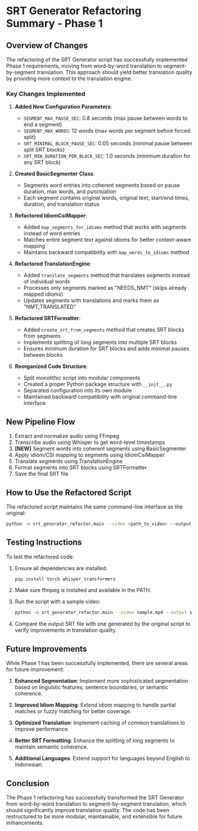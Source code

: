 # SRT Generator Refactoring Summary - Phase 1

## Overview of Changes

The refactoring of the SRT Generator script has successfully implemented Phase 1 requirements, moving from word-by-word translation to segment-by-segment translation. This approach should yield better translation quality by providing more context to the translation engine.

### Key Changes Implemented

1. **Added New Configuration Parameters**:
   - `SEGMENT_MAX_PAUSE_SEC`: 0.8 seconds (max pause between words to end a segment)
   - `SEGMENT_MAX_WORDS`: 12 words (max words per segment before forced split)
   - `SRT_MINIMAL_BLOCK_PAUSE_SEC`: 0.05 seconds (minimal pause between split SRT blocks)
   - `SRT_MIN_DURATION_PER_BLOCK_SEC`: 1.0 seconds (minimum duration for any SRT block)

2. **Created BasicSegmenter Class**:
   - Segments word entries into coherent segments based on pause duration, max words, and punctuation
   - Each segment contains original words, original text, start/end times, duration, and translation status

3. **Refactored IdiomCsiMapper**:
   - Added `map_segments_for_idioms` method that works with segments instead of word entries
   - Matches entire segment text against idioms for better context-aware mapping
   - Maintains backward compatibility with `map_words_to_idioms` method

4. **Refactored TranslationEngine**:
   - Added `translate_segments` method that translates segments instead of individual words
   - Processes only segments marked as "NEEDS_NMT" (skips already mapped idioms)
   - Updates segments with translations and marks them as "NMT_TRANSLATED"

5. **Refactored SRTFormatter**:
   - Added `create_srt_from_segments` method that creates SRT blocks from segments
   - Implements splitting of long segments into multiple SRT blocks
   - Ensures minimum duration for SRT blocks and adds minimal pauses between blocks

6. **Reorganized Code Structure**:
   - Split monolithic script into modular components
   - Created a proper Python package structure with `__init__.py`
   - Separated configuration into its own module
   - Maintained backward compatibility with original command-line interface

## New Pipeline Flow

1. Extract and normalize audio using FFmpeg
2. Transcribe audio using Whisper to get word-level timestamps
3. **[NEW]** Segment words into coherent segments using BasicSegmenter
4. Apply idiom/CSI mapping to segments using IdiomCsiMapper
5. Translate segments using TranslationEngine
6. Format segments into SRT blocks using SRTFormatter
7. Save the final SRT file

## How to Use the Refactored Script

The refactored script maintains the same command-line interface as the original:

```bash
python -m srt_generator_refactor.main --video <path_to_video> --output <path_to_output_srt> --mapping <path_to_mapping_json>
```

## Testing Instructions

To test the refactored code:

1. Ensure all dependencies are installed:
   ```bash
   pip install torch whisper transformers
   ```

2. Make sure ffmpeg is installed and available in the PATH.

3. Run the script with a sample video:
   ```bash
   python -m srt_generator_refactor.main --video sample.mp4 --output sample.srt --mapping idioms.json
   ```

4. Compare the output SRT file with one generated by the original script to verify improvements in translation quality.

## Future Improvements

While Phase 1 has been successfully implemented, there are several areas for future improvement:

1. **Enhanced Segmentation**: Implement more sophisticated segmentation based on linguistic features, sentence boundaries, or semantic coherence.

2. **Improved Idiom Mapping**: Extend idiom mapping to handle partial matches or fuzzy matching for better coverage.

3. **Optimized Translation**: Implement caching of common translations to improve performance.

4. **Better SRT Formatting**: Enhance the splitting of long segments to maintain semantic coherence.

5. **Additional Languages**: Extend support for languages beyond English to Indonesian.

## Conclusion

The Phase 1 refactoring has successfully transformed the SRT Generator from word-by-word translation to segment-by-segment translation, which should significantly improve translation quality. The code has been restructured to be more modular, maintainable, and extensible for future enhancements.

